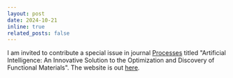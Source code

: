 ```yaml
---
layout: post
date: 2024-10-21
inline: true
related_posts: false
---
```


I am invited to contribute a special issue in journal [Processes](https://www.mdpi.com/journal/processes) titled "Artificial Intelligence: An Innovative Solution to the Optimization and Discovery of Functional Materials". The website is out [here](https://www.mdpi.com/journal/processes/special_issues/71JVBRM552).